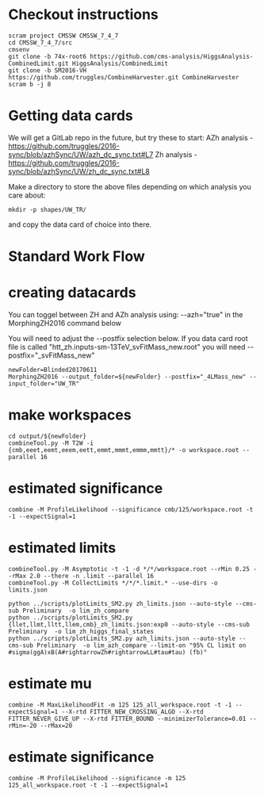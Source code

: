 
# Checkout instructions

    scram project CMSSW CMSSW_7_4_7
    cd CMSSW_7_4_7/src
    cmsenv
    git clone -b 74x-root6 https://github.com/cms-analysis/HiggsAnalysis-CombinedLimit.git HiggsAnalysis/CombinedLimit
    git clone -b SM2016-VH https://github.com/truggles/CombineHarvester.git CombineHarvester
    scram b -j 8

# Getting data cards
We will get a GitLab repo in the future, but try these to start:
AZh analysis - https://github.com/truggles/2016-sync/blob/azhSync/UW/azh_dc_sync.txt#L7
Zh analysis - https://github.com/truggles/2016-sync/blob/azhSync/UW/zh_dc_sync.txt#L8

Make a directory to store the above files depending on which analysis you care about:

    mkdir -p shapes/UW_TR/

and copy the data card of choice into there.

# Standard Work Flow


# creating datacards
You can toggel between ZH and AZh analysis using: --azh="true" in the MorphingZH2016 command below

You will need to adjust the --postfix selection below. If you data card root file is called
"htt_zh.inputs-sm-13TeV_svFitMass_new.root" you will need --postfix="_svFitMass_new"

    newFolder=Blinded20170611
    MorphingZH2016 --output_folder=${newFolder} --postfix="_4LMass_new" --input_folder="UW_TR"

# make workspaces

    cd output/${newFolder}
    combineTool.py -M T2W -i {cmb,eeet,eemt,eeem,eett,emmt,mmmt,emmm,mmtt}/* -o workspace.root --parallel 16

# estimated significance

    combine -M ProfileLikelihood --significance cmb/125/workspace.root -t -1 --expectSignal=1

# estimated limits

    combineTool.py -M Asymptotic -t -1 -d */*/workspace.root --rMin 0.25 --rMax 2.0 --there -n .limit --parallel 16
    combineTool.py -M CollectLimits */*/*.limit.* --use-dirs -o limits.json

    python ../scripts/plotLimits_SM2.py zh_limits.json --auto-style --cms-sub Preliminary  -o lim_zh_compare
    python ../scripts/plotLimits_SM2.py {llet,llmt,lltt,llem,cmb}_zh_limits.json:exp0 --auto-style --cms-sub Preliminary  -o lim_zh_higgs_final_states
    python ../scripts/plotLimits_SM2.py azh_limits.json --auto-style --cms-sub Preliminary  -o lim_azh_compare --limit-on "95% CL limit on #sigma(ggA)xB(A#rightarrowZh#rightarrowLL#tau#tau) (fb)"


# estimate mu

    combine -M MaxLikelihoodFit -m 125 125_all_workspace.root -t -1 --expectSignal=1 --X-rtd FITTER_NEW_CROSSING_ALGO --X-rtd FITTER_NEVER_GIVE_UP --X-rtd FITTER_BOUND --minimizerTolerance=0.01 --rMin=-20 --rMax=20

# estimate significance

    combine -M ProfileLikelihood --significance -m 125 125_all_workspace.root -t -1 --expectSignal=1



